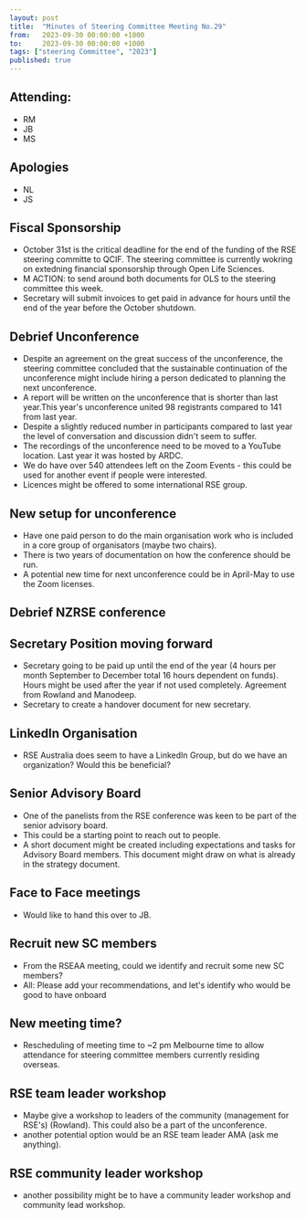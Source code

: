```yaml
---
layout: post
title:  "Minutes of Steering Committee Meeting No.29"
from:   2023-09-30 00:00:00 +1000    
to:     2023-09-30 00:00:00 +1000    
tags: ["steering Committee", "2023"]
published: true                     
---
```



## Attending:
- RM
- JB
- MS


## Apologies
- NL
- JS

## Fiscal Sponsorship 
- October 31st is the critical deadline for the end of the funding of the RSE steering committe to QCIF. The steering committee is currently wokring on extedning financial sponsorship through Open Life Sciences.
- M ACTION: to send around both documents for OLS to the steering committee this week.
- Secretary will submit invoices to get paid in advance for hours until the end of the year before the October shutdown. 


## Debrief Unconference
- Despite an agreement on the great success of the unconference, the steering committee concluded that the sustainable continuation of the unconference might include hiring a person dedicated to planning the next unconference.
- A report will be written on the unconference that is shorter than last year.This year's unconference united 98 registrants compared to 141 from last year. 
- Despite a slightly reduced number in participants compared to last year the level of conversation and discussion didn't seem to suffer.
- The recordings of the unconference need to be moved to a YouTube location. Last year it was hosted by ARDC.
- We do have over 540 attendees left on the Zoom Events - this could be used for another event if people were interested.
- Licences might be offered to some international RSE group.

## New setup for  unconference
- Have one paid person to do the main organisation work who is included in a core group of organisators (maybe two chairs).
- There is two years of documentation on how the conference should be run.
- A potential new time for next unconference could be in April-May to use the Zoom licenses.

## Debrief NZRSE conference

## Secretary Position moving forward
- Secretary going to be paid up until the end of the year (4 hours per month September to December total 16 hours dependent on funds). Hours might be used after the year if not used completely. Agreement from Rowland and Manodeep.
- Secretary to create a handover document for new secretary. 


## LinkedIn Organisation

- RSE Australia does seem to have a LinkedIn Group, but do we have an organization? Would this be beneficial?

## Senior Advisory Board 

- One of the panelists from the RSE conference was keen to be part of the senior advisory board.
- This could be a starting point to reach out to people.
- A short document might be created including expectations and tasks for Advisory Board members. This document might draw on what is already in the strategy document.

## Face to Face meetings 

- Would like to hand this over to JB.


## Recruit new SC members

- From the RSEAA meeting, could we identify and recruit some new SC members? 
- All: Please add your recommendations, and let's identify who would be good to have onboard

## New meeting time? 

- Rescheduling of meeting time to ~2 pm Melbourne time to allow attendance for steering committee members currently residing overseas.

## RSE team leader workshop
- Maybe give a workshop to leaders of the community (management for RSE's) (Rowland). This could also be a part of the unconference.
- another potential option would be an RSE team leader AMA (ask me anything).

## RSE community leader workshop

- another possibility might be to have a community leader workshop and community lead workshop.
